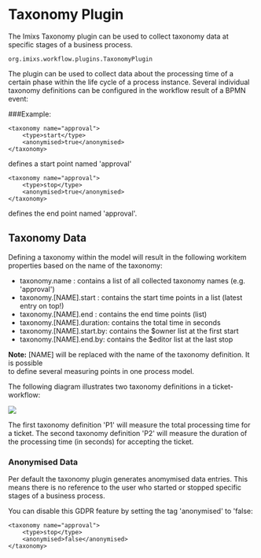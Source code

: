 # Taxonomy Plugin 

The Imixs Taxonomy plugin can be used to collect taxonomy data at specific stages of a business process.


    org.imixs.workflow.plugins.TaxonomyPlugin
    
The plugin can be used to collect data about the processing time of a certain phase within the life cycle of a process instance. Several individual taxonomy definitions can be configured in the workflow result of a BPMN event:


###Example:

    <taxonomy name="approval">
    	<type>start</type>
    	<anonymised>true</anonymised>
    </taxonomy>
    

defines a start point named 'approval'

    <taxonomy name="approval">
    	<type>stop</type>
    	<anonymised>true</anonymised>
    </taxonomy>
    

defines the end point named 'approval'. 

## Taxonomy Data 

Defining a taxonomy within the model will result in the following workitem properties based on the name of the taxonomy:

  * taxonomy.name : contains a list of all collected taxonomy names (e.g. 'approval')
  * taxonomy.[NAME].start : contains the start time points in a list (latest entry on top!)
  * taxonomy.[NAME].end : contains the end time points (list)
  * taxonomy.[NAME].duration: contains the total time in seconds
  * taxonomy.[NAME].start.by: contains the $owner list at the first start
  * taxonomy.[NAME].end.by: contains the $editor list at the last stop
  
**Note:** [NAME] will be replaced with the name of the taxonomy definition. It is possible  
 to define several measuring points in one process model.
  
The following diagram illustrates two taxonomy definitions in a ticket-workflow:


<img src="../../images/analysisplugin.png"/>  


The first taxonomy definition 'P1' will measure the total processing time for a ticket. The second taxonomy definition 'P2' will measure the duration of the processing time (in seconds) for accepting the ticket.


### Anonymised Data

Per default the taxonomy plugin generates anomymised data entries. This means there is no reference to the user who started or stopped specific stages of a business process.

You can disable this GDPR feature by setting the tag 'anonymised' to 'false:


    <taxonomy name="approval">
    	<type>stop</type>
    	<anonymised>false</anonymised>
    </taxonomy>

    
    
   
